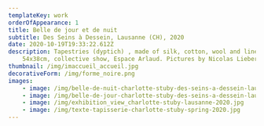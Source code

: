 ```yaml
---
templateKey: work
orderOfAppearance: 1
title: Belle de jour et de nuit
subtitle: Des Seins à Dessein, Lausanne (CH), 2020
date: 2020-10-19T19:33:22.612Z
description: Tapestries (dyptich) , made of silk, cotton, wool and linen
    54x38cm, collective show, Espace Arlaud. Pictures by Nicolas Lieber
thumbnail: /img/imaccueil_accueil.jpg
decorativeForm: /img/forme_noire.png
images:
    - image: /img/belle-de-nuit-charlotte-stuby-des-seins-a-dessein-lausanne-2020_copie.jpg
    - image: /img/belle-de-jour-charlotte-stuby-des-seins-a-dessein-lausanne-2020.jpg
    - image: /img/exhibition_view_charlotte-stuby-lausanne-2020.jpg
    - image: /img/texte-tapisserie-charlotte-stuby-spring-2020.jpg
---
```


